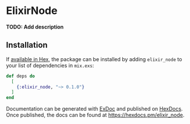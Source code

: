 # ElixirNode

**TODO: Add description**

## Installation

If [available in Hex](https://hex.pm/docs/publish), the package can be installed
by adding `elixir_node` to your list of dependencies in `mix.exs`:

```elixir
def deps do
  [
    {:elixir_node, "~> 0.1.0"}
  ]
end
```

Documentation can be generated with [ExDoc](https://github.com/elixir-lang/ex_doc)
and published on [HexDocs](https://hexdocs.pm). Once published, the docs can
be found at <https://hexdocs.pm/elixir_node>.

